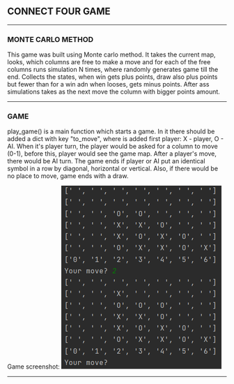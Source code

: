 ## CONNECT FOUR GAME

---
### MONTE CARLO METHOD

This game was built using Monte carlo method. It takes the current map, looks, which columns are free to make a move 
and for each of the free columns runs simulation N times, where randomly generates game till the end. Collects the 
states, when win gets plus points, draw also plus points but fewer than for a win adn when looses, gets minus points. 
After ass simulations takes as the next move the column with bigger points amount.

---

### GAME

play_game() is a main function which starts a game. In it there should be added a dict with key "to_move", 
where is added first player: X - player, O - AI. When it's player turn, the player would be asked for a column to 
move (0-1), before this, player would see the game map. After a player's move, there would be AI turn. The game ends
if player or AI put an identical symbol in a row by diagonal, horizontal or vertical. Also, if there would be no place 
to move, game ends with a draw.

Game screenshot:
![img.png](img.png)

---